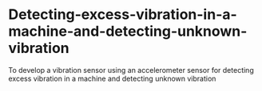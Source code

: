 # Detecting-excess-vibration-in-a-machine-and-detecting-unknown-vibration
To develop a vibration sensor using an accelerometer sensor for detecting excess vibration in a machine and detecting unknown vibration
